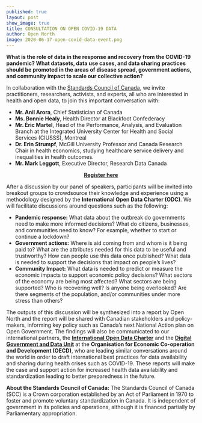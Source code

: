 ```yaml
---
published: true
layout: post
show_image: true
title: CONSULTATION ON OPEN COVID-19 DATA
author: Open North
image: 2020-06-17-open-covid-data-event.png
---
```

**What is the role of data in the response and recovery from the COVID-19 pandemic? What datasets, data use cases, and data sharing practices should be promoted in the areas of disease spread, government actions, and community impact to scale our collective action?**

In collaboration with the [Standards Council of Canada](https://www.scc.ca/), we invite practitioners, researchers, activists, and experts, all who are interested in health and open data, to join this important conversation with:

* **Mr. Anil Arora**, Chief Statistician of Canada
* **Ms. Bonnie Healy**, Health Director at Blackfoot Confederacy
* **Mr. Éric Martel**, Head of the Performance, Analysis, and Evaluation Branch at the Integrated University Center for Health and Social Services (CIUSSS), Montreal
* **Dr. Erin Strumpf**, McGill University Professor and Canada Research Chair in health economics, studying healthcare service delivery and inequalities in health outcomes.
* **Mr. Mark Leggott**, Executive Director, Research Data Canada

<p align="center">
  <b><a href="https://scc-ccn.zoom.us/meeting/register/tJcqcuioqTwjH9cmdcarB3ZZgwoAPHfqZJQQ">Register here</a></b>
</p>

After a discussion by our panel of speakers, participants will be invited into breakout groups to crowdsource their knowledge and experience using a methodology designed by the **International Open Data Charter (ODC)**. We will facilitate discussions around questions such as the following:

* **Pandemic response:** What data about the outbreak do governments need to make more informed decisions? What do citizens, businesses, and communities need to know? For example, whether to start or continue a lockdown?
* **Government actions:** Where is aid coming from and whom is it being paid to? What are the attributes needed for this data to be useful and trustworthy? How can people use this data once published? What data is needed to support the decisions that impact on people’s lives?
* **Community Impact:** What data is needed to predict or measure the economic impacts to support economic policy decisions? What sectors of the economy are being most affected? What sectors are being supported? Who is recovering well? Is anyone being overlooked? Are there segments of the population, and/or communities under more stress than others?

The outputs of this discussion will be synthesized into a report by Open North and the report will be shared with Canadian stakeholders and policy-makers, informing key policy such as Canada’s next National Action plan on Open Government. The findings will also be communicated to our international partners, the [**International Open Data Charter**](https://opendatacharter.net/) and the [**Digital Government and Data Unit**](https://oe.cd/digitalgov) at the **Organisation for Economic Co-operation and Development (OECD)**, who are leading similar conversations around the world in order to draft international best practices for data availability and sharing during health crises such as COVID-19. These reports will make the case and support action for increased health data availability and standardization leading to better preparedness in the future.

**About the Standards Council of Canada:** The Standards Council of Canada (SCC) is a Crown corporation established by an Act of Parliament in 1970 to foster and promote voluntary standardization in Canada. It is independent of government in its policies and operations, although it is financed partially by Parliamentary appropriation.
